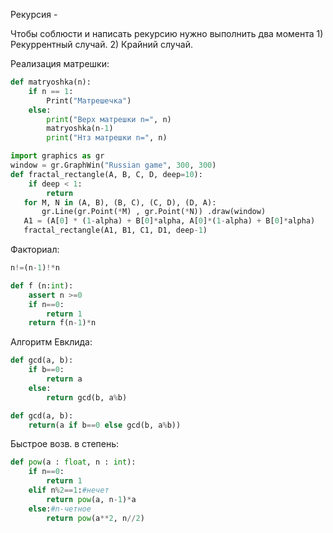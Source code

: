 Рекурсия - 

Чтобы соблюсти и написать  рекурсию нужно выполнить два момента 1) Рекуррентный случай. 2) Крайний случай.

Реализация матрешки:

```python
def matryoshka(n):
	if n == 1:
		Print("Матрешечка")
	else:
		print("Верх матрешки n=", n)
		matryoshka(n-1)
		print("Нтз матрешки n=", n)
```

 ```python
 import graphics as gr
 window = gr.GraphWin("Russian game", 300, 300)
 def fractal_rectangle(A, B, C, D, deep=10):
	 if deep < 1:
		 return
	for M, N in (A, B), (B, C), (C, D), (D, A): 
		gr.Line(gr.Point(*M) , gr.Point(*N)) .draw(window)
	A1 = (A[0] * (1-alpha) + B[0]*alpha, A[0]*(1-alpha) + B[0]*alpha)
	fractal_rectangle(A1, B1, C1, D1, deep-1)
```

Факториал:

```python
n!=(n-1)!*n

def f (n:int):
	assert n >=0
	if n==0:
		return 1
	return f(n-1)*n

```

 Алгоритм Евклида:

```python
def gcd(a, b):
	if b==0:
		return a
	else:
		return gcd(b, a%b)
```

```python
def gcd(a, b):
	return(a if b==0 else gcd(b, a%b))
```

Быстрое возв. в степень:

```python
def pow(a : float, n : int):
	if n==0:
		return 1
	elif n%2==1:#нечет
		return pow(a, n-1)*a
	else:#n-четное
		return pow(a**2, n//2)
```

